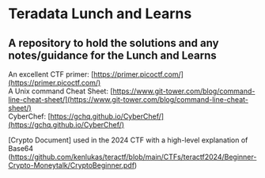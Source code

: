 # Teradata Lunch and Learns

## A repository to hold the solutions and any notes/guidance for the Lunch and Learns

An excellent CTF primer: [https://primer.picoctf.com/](https://primer.picoctf.com/)  
A Unix command Cheat Sheet: [https://www.git-tower.com/blog/command-line-cheat-sheet/](https://www.git-tower.com/blog/command-line-cheat-sheet/)  
CyberChef: [https://gchq.github.io/CyberChef/](https://gchq.github.io/CyberChef/)

[Crypto Document] used in the 2024 CTF with a high-level explanation of Base64 (https://github.com/kenlukas/teractf/blob/main/CTFs/teractf2024/Beginner-Crypto-Moneytalk/CryptoBeginner.pdf)
